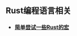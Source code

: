 ## Rust编程语言相关
- #### [简单尝试一些Rust的宏](./%E7%AE%80%E5%8D%95%E5%B0%9D%E8%AF%95%E4%B8%80%E4%B8%8BRust%E7%9A%84%E5%AE%8F.md)